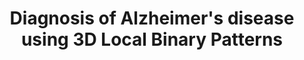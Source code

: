 ---
id:             2013-lbp
title:          Diagnosis of Alzheimer's disease using 3D Local Binary Patterns
authors:
    - Me
    - Margarida
    - JorgeMarques
venue:          "Computer Methods in Biomechanics and Biomedical Engineering: Imaging Visualization, Vol. 1, April, 2013"
year:           "2013"
thumbnail:      assets/publications/2013-lbp/thumbnail.png
links:
    paper:        assets/publications/2013-lbp/paper.pdf
    bibtex:     assets/publications/2013-lbp/ref.txt
other_venues:
    - title:    Extending Local Binary Patterns to 3D for the Diagnosis of Alzheimer's Disease
      venue:    International Symposium on Biomedical Imaging (ISBI), San Francisco, CA, 2013.
      links:
        paper:    assets/publications/2013-lbp-isbi/paper.pdf
        bibtex: assets/publications/2013-lbp-isbi/ref.txt
---
